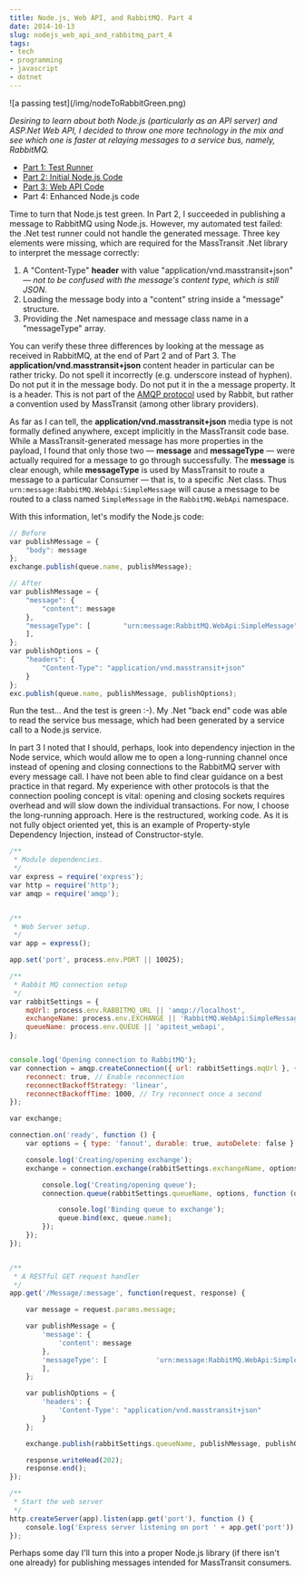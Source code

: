 ```yaml
---
title: Node.js, Web API, and RabbitMQ. Part 4
date: 2014-10-13
slug: nodejs_web_api_and_rabbitmq_part_4
tags:
- tech
- programming
- javascript
- dotnet
---
```


<div class="image">
![a passing test](/img/nodeToRabbitGreen.png)
</div>

_Desiring to learn about both Node.js (particularly as an API server) and
ASP.Net Web API, I decided to throw one more technology in the mix and see which
one is faster at relaying messages to a service bus, namely, RabbitMQ._

* [Part 1: Test Runner](/archive/2014/07/29/nodejs_web_api_and_rabbitmq_part_1/)
* [Part 2: Initial Node.js Code](/archive/2014/08/03/nodejs_web_api_and_rabbitmq_part_2/)
* [Part 3: Web API Code](/archive/2014/10/11/nodejs_web_api_and_rabbitmq_part_3/)
* Part 4: Enhanced Node.js code

Time to turn that Node.js test green. In Part 2, I succeeded in publishing a
message to RabbitMQ using Node.js. However, my automated test failed: the .Net
test runner could not handle the generated message. Three key elements were
missing, which are required for the MassTransit .Net library to interpret the
message correctly:

<!-- truncate -->

1. A "Content-Type" **header** with value "application/vnd.masstransit+json"
   &mdash; _not to be confused with the message's content type, which is still
   JSON_.
1. Loading the message body into a "content" string inside a "message"
   structure.
1. Providing the .Net namespace and message class name in a "messageType" array.

You can verify these three differences by looking at the message as received in
RabbitMQ, at the end of Part 2 and of Part 3. The
**application/vnd.masstransit+json** content header in particular can be rather
tricky. Do not spell it incorrectly (e.g. underscore instead of hyphen). Do not
put it in the message body. Do not put it in the a message property. It is a
header. This is not part of the [AMQP protocol](https://www.rabbitmq.com/tutorials/amqp-concepts.html)
used by Rabbit, but rather a convention used by  MassTransit (among other
library providers).

As far as I can tell, the **application/vnd.masstransit+json** media type is not
formally defined anywhere, except implicitly in the MassTransit code base. While
a MassTransit-generated message has more properties in the payload, I found that
only those two &mdash; **message** and **messageType** &mdash; were actually
required for a message to go through successfully. The **message** is clear
enough, while **messageType** is used by MassTransit to route a message to a
particular Consumer &mdash; that is, to a specific .Net class. Thus
`urn:message:RabbitMQ.WebApi:SimpleMessage` will cause a message to be routed to
a class named `SimpleMessage` in the `RabbitMQ.WebApi` namespace.

With this information, let's modify the Node.js code:

```javascript
// Before
var publishMessage = {
    "body": message
};
exchange.publish(queue.name, publishMessage);

// After
var publishMessage = {
    "message": {
        "content": message
    },
    "messageType": [        "urn:message:RabbitMQ.WebApi:SimpleMessage"
    ],
};
var publishOptions = {
    "headers": {
        "Content-Type": "application/vnd.masstransit+json"
    }
};
exc.publish(queue.name, publishMessage, publishOptions);
```

Run the test... And the test is green :-). My .Net "back end" code was able to
read the service bus message, which had been generated by a service call to a
Node.js service.

In part 3 I noted that I should, perhaps, look into dependency injection in the
Node service, which would allow me to open a long-running channel once instead
of opening and closing connections to the RabbitMQ server with every message
call. I have not been able to find clear guidance on a best practice in that
regard. My experience with other protocols is that the connection pooling
concept is vital: opening and closing sockets requires overhead and will slow
down the individual transactions. For now, I choose the long-running approach.
Here is the restructured, working code. As it is not fully object oriented yet,
this is an example of Property-style Dependency Injection, instead of
Constructor-style.

```javascript
/**
 * Module dependencies.
 */
var express = require('express');
var http = require('http');
var amqp = require('amqp');


/**
 * Web Server setup.
 */
var app = express();

app.set('port', process.env.PORT || 10025);

/**
 * Rabbit MQ connection setup
 */
var rabbitSettings = {
    mqUrl: process.env.RABBITMQ_URL || 'amqp://localhost',
    exchangeName: process.env.EXCHANGE || 'RabbitMQ.WebApi:SimpleMessage',
    queueName: process.env.QUEUE || 'apitest_webapi',
};


console.log('Opening connection to RabbitMQ');
var connection = amqp.createConnection({ url: rabbitSettings.mqUrl }, {
    reconnect: true, // Enable reconnection
    reconnectBackoffStrategy: 'linear',
    reconnectBackoffTime: 1000, // Try reconnect once a second
});

var exchange;

connection.on('ready', function () {
    var options = { type: 'fanout', durable: true, autoDelete: false }

    console.log('Creating/opening exchange');
    exchange = connection.exchange(rabbitSettings.exchangeName, options, function (exc) {

        console.log('Creating/opening queue');
        connection.queue(rabbitSettings.queueName, options, function (queue) {

            console.log('Binding queue to exchange');
            queue.bind(exc, queue.name);
        });
    });
});


/**
 * A RESTful GET request handler
 */
app.get('/Message/:message', function(request, response) {

    var message = request.params.message;

    var publishMessage = {
        'message': {
            'content': message
        },
        'messageType': [            'urn:message:RabbitMQ.WebApi:SimpleMessage'
        ],
    };

    var publishOptions = {
        'headers': {
            'Content-Type': "application/vnd.masstransit+json"
        }
    };

    exchange.publish(rabbitSettings.queueName, publishMessage, publishOptions);

    response.writeHead(202);
    response.end();
});

/**
 * Start the web server
 */
http.createServer(app).listen(app.get('port'), function () {
    console.log('Express server listening on port ' + app.get('port'));
});
```

Perhaps some day I'll turn this into a proper Node.js library (if there isn't
one already) for publishing messages intended for MassTransit consumers.
